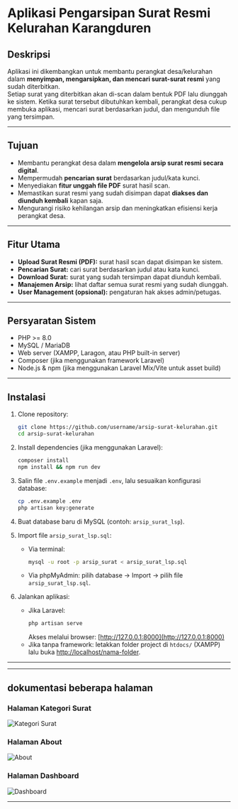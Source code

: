 # Aplikasi Pengarsipan Surat Resmi Kelurahan Karangduren

## Deskripsi
Aplikasi ini dikembangkan untuk membantu perangkat desa/kelurahan dalam **menyimpan, mengarsipkan, dan mencari surat-surat resmi** yang sudah diterbitkan.  
Setiap surat yang diterbitkan akan di-scan dalam bentuk PDF lalu diunggah ke sistem. Ketika surat tersebut dibutuhkan kembali, perangkat desa cukup membuka aplikasi, mencari surat berdasarkan judul, dan mengunduh file yang tersimpan.

---

## Tujuan
- Membantu perangkat desa dalam **mengelola arsip surat resmi secara digital**.  
- Mempermudah **pencarian surat** berdasarkan judul/kata kunci.  
- Menyediakan **fitur unggah file PDF** surat hasil scan.  
- Memastikan surat resmi yang sudah disimpan dapat **diakses dan diunduh kembali** kapan saja.  
- Mengurangi risiko kehilangan arsip dan meningkatkan efisiensi kerja perangkat desa.  

---

## Fitur Utama
- **Upload Surat Resmi (PDF):** surat hasil scan dapat disimpan ke sistem.  
- **Pencarian Surat:** cari surat berdasarkan judul atau kata kunci.  
- **Download Surat:** surat yang sudah tersimpan dapat diunduh kembali.  
- **Manajemen Arsip:** lihat daftar semua surat resmi yang sudah diunggah.  
- **User Management (opsional):** pengaturan hak akses admin/petugas.  

---

## Persyaratan Sistem
- PHP >= 8.0  
- MySQL / MariaDB  
- Web server (XAMPP, Laragon, atau PHP built-in server)  
- Composer (jika menggunakan framework Laravel)  
- Node.js & npm (jika menggunakan Laravel Mix/Vite untuk asset build)  

---

## Instalasi
1. Clone repository:
   ```bash
   git clone https://github.com/username/arsip-surat-kelurahan.git
   cd arsip-surat-kelurahan
   ```

2. Install dependencies (jika menggunakan Laravel):
   ```bash
   composer install
   npm install && npm run dev
   ```

3. Salin file `.env.example` menjadi `.env`, lalu sesuaikan konfigurasi database:
   ```bash
   cp .env.example .env
   php artisan key:generate
   ```

4. Buat database baru di MySQL (contoh: `arsip_surat_lsp`).

5. Import file `arsip_surat_lsp.sql`:
   - Via terminal:
     ```bash
     mysql -u root -p arsip_surat < arsip_surat_lsp.sql
     ```
   - Via phpMyAdmin: pilih database → Import → pilih file `arsip_surat_lsp.sql`.

6. Jalankan aplikasi:
   - Jika Laravel:
     ```bash
     php artisan serve
     ```
     Akses melalui browser: [http://127.0.0.1:8000](http://127.0.0.1:8000)  
   - Jika tanpa framework: letakkan folder project di `htdocs/` (XAMPP) lalu buka [http://localhost/nama-folder](http://localhost/nama-folder).

---

---

## dokumentasi beberapa halaman 

### Halaman Kategori Surat
![Kategori Surat](https://github.com/user-attachments/assets/3ea4f159-cfc7-4b25-9d69-ee3e0db41e23)

### Halaman About
![About](https://github.com/user-attachments/assets/39185451-2835-45ce-b531-94a0a3d65e68)

### Halaman Dashboard
![Dashboard](https://github.com/user-attachments/assets/2cc892f8-82e1-4e7f-a49e-419918f73c90)

---
